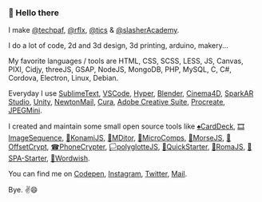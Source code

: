 ### 👋 Hello there

I make [@techpaf](https://techpaf.net), [@rflx](https://rflx.studio), [@tics](https://get-tics.com) & [@slasherAcademy](https://slasher.academy/).
<!-- ![alt text](https://raw.githubusercontent.com/tsbits/tsbits/master/techpaf.png) ![alt text](https://raw.githubusercontent.com/tsbits/tsbits/master/rflx.png) -->

I do a lot of code, 2d and 3d design, 3d printing, arduino, makery...

My favorite languages / tools are HTML, CSS, SCSS, LESS, JS, Canvas, PIXI, Cidjy, threeJS, GSAP, NodeJS, MongoDB, PHP, MySQL, C, C#, Cordova, Electron, Linux, Debian.

Everyday I use [SublimeText](https://www.sublimetext.com/), [VSCode](https://code.visualstudio.com/), [Hyper](https://hyper.is/), [Blender](https://blender.org), [Cinema4D](https://www.maxon.net/fr/cinema-4d), [SparkAR Studio](https://sparkar.facebook.com/ar-studio/), [Unity](http://unity.com/), [NewtonMail](https://newtonhq.com/), [Cura](https://ultimaker.com/fr/software/ultimaker-cura), [Adobe Creative Suite](https://www.adobe.com/fr/creativecloud.html), [Procreate](https://procreate.art/), [JPEGMini](https://www.jpegmini.com/). 

I created and maintain some small open source tools like [♠CardDeck](https://github.com/rflx-studio/CardDeck), [🎞ImageSequence](https://github.com/techpaf/ImageSequence), [🔼KonamiJS](https://github.com/tsbits/KonamiJS), [📄MDitor](https://mditor.techpaf.net/), [🧱MicroComps](https://github.com/tsbits/MicroComps), [📡MorseJS](https://github.com/black-hoods/MorseJS), [🧭OffsetCrypt](https://github.com/black-hoods/OffsetCrypt), [☎PhoneCrypter](https://github.com/black-hoods/PhoneCrypter), [🏳️polyglotteJS](https://github.com/techpaf/polyglotteJS), [🚩QuickStarter](https://github.com/techpaf/QuickStarter), [🔀RomaJS](https://github.com/techpaf/RomaJS), [🏁SPA-Starter](https://github.com/techpaf/SPA-Starter), [🥪Wordwish](https://github.com/black-hoods/Wordwish).

You can find me on [Codepen](https://codepen.io/tsbits/), [Instagram](https://www.instagram.com/_tsbits/), [Twitter](https://twitter.com/_tsbits), [Mail](mailto://olive@techpaf.net).
<!-- - [techpaf Instagram](https://www.instagram.com/_techpaf/)
- [techpaf Twitter](https://twitter.com/_techpaf)
- [rflx Instagram](https://www.instagram.com/rflx_studio/)
- [rflx Twitter](https://twitter.com/rflxstudio) -->

Bye. ✌😄

<!-- ![](https://komarev.com/ghpvc/?username=tsbits&color=brightgreen) -->
